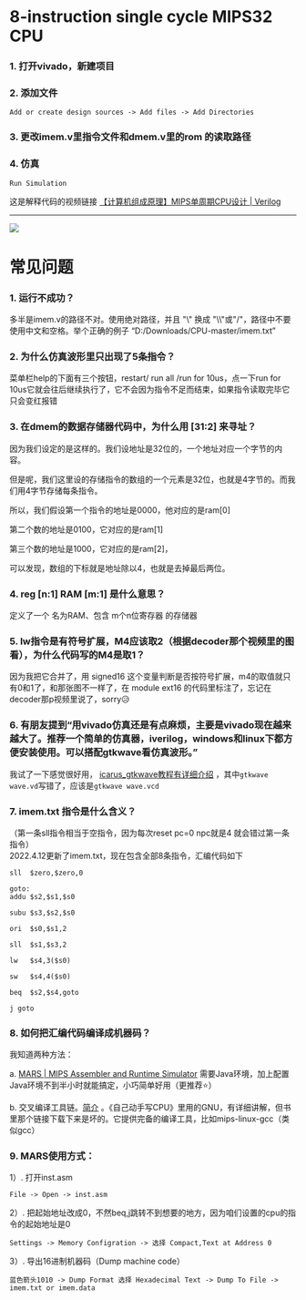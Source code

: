# 8-instruction single cycle MIPS32 CPU
### 1. 打开vivado，新建项目
### 2. 添加文件
``` 
Add or create design sources -> Add files -> Add Directories
```
### 3. 更改imem.v里指令文件和dmem.v里的rom 的读取路径
### 4. 仿真
```
Run Simulation 
```
这是解释代码的视频链接 [【计算机组成原理】MIPS单周期CPU设计 | Verilog](https://www.bilibili.com/video/BV1rD4y1D7h9)  <hr/>
<img src="https://github.com/qing-2/CPU/blob/master/run.jpg">

# 常见问题
### 1. 运行不成功？
多半是imem.v的路径不对。使用绝对路径，并且 "\\" 换成 "\\\\"或"/"，路径中不要使用中文和空格。举个正确的例子 “D:/Downloads/CPU-master/imem.txt”

### 2. 为什么仿真波形里只出现了5条指令？
菜单栏help的下面有三个按钮，restart/ run all /run for 10us，点一下run for 10us它就会往后继续执行了，它不会因为指令不足而结束，如果指令读取完毕它只会变红报错

### 3. 在dmem的数据存储器代码中，为什么用 [31:2] 来寻址？
因为我们设定的是这样的。我们设地址是32位的，一个地址对应一个字节的内容。

但是呢，我们这里设的存储指令的数组的一个元素是32位，也就是4字节的。而我们用4字节存储每条指令。

所以，我们假设第一个指令的地址是0000，他对应的是ram[0]

第二个数的地址是0100，它对应的是ram[1]

第三个数的地址是1000，它对应的是ram[2]，

可以发现，数组的下标就是地址除以4，也就是去掉最后两位。

### 4. reg [n:1] RAM [m:1] 是什么意思？
定义了一个 名为RAM、包含 m个n位寄存器 的存储器

### 5. lw指令是有符号扩展，M4应该取2（根据decoder那个视频里的图看），为什么代码写的M4是取1？
因为我把它合并了，用 signed16 这个变量判断是否按符号扩展，m4的取值就只有0和1了，和那张图不一样了，在 module ext16 的代码里标注了，忘记在decoder那p视频里说了，sorry😥

### 6. 有朋友提到“用vivado仿真还是有点麻烦，主要是vivado现在越来越大了。推荐一个简单的仿真器，iverilog，windows和linux下都方便安装使用。可以搭配gtkwave看仿真波形。”
我试了一下感觉很好用， [icarus_gtkwave教程有详细介绍](https://brng.dev/blog/technical/tutorial/2019/05/11/icarus_gtkwave/)  ，其中`gtkwave wave.vd`写错了，应该是`gtkwave wave.vcd`
### 7. imem.txt 指令是什么含义？
（第一条sll指令相当于空指令，因为每次reset pc=0 npc就是4 就会错过第一条指令）<br/>
2022.4.12更新了imem.txt，现在包含全部8条指令，汇编代码如下
``` 
sll  $zero,$zero,0

goto:
addu $s2,$s1,$s0

subu $s3,$s2,$s0

ori  $s0,$s1,2

sll  $s1,$s3,2

lw   $s4,3($s0)

sw   $s4,4($s0)

beq  $s2,$s4,goto

j goto
``` 
### 8. 如何把汇编代码编译成机器码？
我知道两种方法：

a.  [MARS | MIPS Assembler and Runtime Simulator](http://courses.missouristate.edu/kenvollmar/mars/index.htm) 需要Java环境，加上配置Java环境不到半小时就能搞定，小巧简单好用（更推荐⭐）

b. 交叉编译工具链。[简介](https://www.bilibili.com/video/BV1Az4y117rY?spm_id_from=333.999.header_right.fav_list.click)
。《自己动手写CPU》里用的GNU，有详细讲解，但书里那个链接下载下来是坏的。它提供完备的编译工具，比如mips-linux-gcc（类似gcc）

### 9. MARS使用方式：
1）. 打开inst.asm
``` 
File -> Open -> inst.asm
```
2）. 把起始地址改成0，不然beq,j跳转不到想要的地方，因为咱们设置的cpu的指令的起始地址是0
``` 
Settings -> Memory Configration -> 选择 Compact,Text at Address 0
```
3）. 导出16进制机器码（Dump machine code）
``` 
蓝色箭头1010 -> Dump Format 选择 Hexadecimal Text -> Dump To File -> imem.txt or imem.data
```
